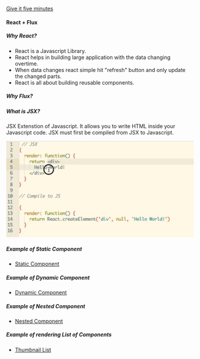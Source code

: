 [Give it five minutes](https://signalvnoise.com/posts/3124-give-it-five-minutes)


#### React + Flux

##### Why React?
- React is a Javascript Library.
- React helps in building large application with the data changing overtime.
- When data changes react simple hit "refresh" button and only update the changed parts.
- React is all about building reusable components.


##### Why Flux?


##### What is JSX?

JSX Extenstion of Javascript. It allows you to write HTML inside your Javascript code. JSX must first be compiled from JSX to Javascript.

![alt tag](1.png)

##### Example of Static Component
- [Static Component](\index.html)

##### Example of Dynamic Component
- [Dynamic Component](\badge.html)

##### Example of Nested Component
- [Nested Component](\nested.html)

##### Example of rendering List of Components
- [Thumbnail List](\thumbnail-list.html)




